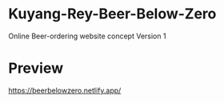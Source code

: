 # Kuyang-Rey-Beer-Below-Zero
Online Beer-ordering website concept Version 1

# Preview
https://beerbelowzero.netlify.app/
